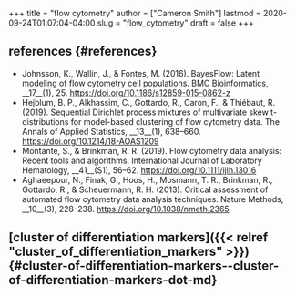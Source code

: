 +++
title = "flow cytometry"
author = ["Cameron Smith"]
lastmod = 2020-09-24T01:07:04-04:00
slug = "flow_cytometry"
draft = false
+++

## references {#references}

-   Johnsson, K., Wallin, J., & Fontes, M. (2016). BayesFlow: Latent modeling of flow cytometry cell populations. <span class="underline"><span class="underline">BMC Bioinformatics</span></span>, \_\_17\_\_(1), 25. <https://doi.org/10.1186/s12859-015-0862-z>
-   Hejblum, B. P., Alkhassim, C., Gottardo, R., Caron, F., & Thiébaut, R. (2019). Sequential Dirichlet process mixtures of multivariate skew t-distributions for model-based clustering of flow cytometry data. <span class="underline"><span class="underline">The Annals of Applied Statistics</span></span>, \_\_13\_\_(1), 638–660. <https://doi.org/10.1214/18-AOAS1209>
-   Montante, S., & Brinkman, R. R. (2019). Flow cytometry data analysis: Recent tools and algorithms. <span class="underline"><span class="underline">International Journal of Laboratory Hematology</span></span>, \_\_41\_\_(S1), 56–62. <https://doi.org/10.1111/ijlh.13016>
-   Aghaeepour, N., Finak, G., Hoos, H., Mosmann, T. R., Brinkman, R., Gottardo, R., & Scheuermann, R. H. (2013). Critical assessment of automated flow cytometry data analysis techniques. <span class="underline"><span class="underline">Nature Methods</span></span>, \_\_10\_\_(3), 228–238. <https://doi.org/10.1038/nmeth.2365>


## [cluster of differentiation markers]({{< relref "cluster_of_differentiation_markers" >}}) {#cluster-of-differentiation-markers--cluster-of-differentiation-markers-dot-md}
